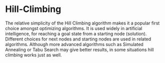 # Hill-Climbing
The relative simplicity of the Hill Climbing algorithm makes it a popular first choice amongst optimizing algorithms. It is used widely in artificial intelligence, for reaching a goal state from a starting node (solution). Different choices for next nodes and starting nodes are used in related algorithms. Although more advanced algorithms such as Simulated Annealing or Tabu Search may give better results, in some situations hill climbing works just as well.
